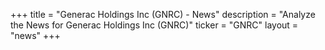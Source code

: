 +++
title = "Generac Holdings Inc (GNRC) - News"
description = "Analyze the News for Generac Holdings Inc (GNRC)"
ticker = "GNRC"
layout = "news"
+++

